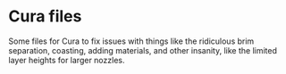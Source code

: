 # Cura files

Some files for Cura to fix issues with things like the ridiculous brim separation, coasting, adding materials, and other insanity, like the limited layer heights for larger nozzles.
